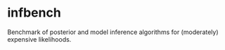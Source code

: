 # infbench
Benchmark of posterior and model inference algorithms for (moderately) expensive likelihoods.
